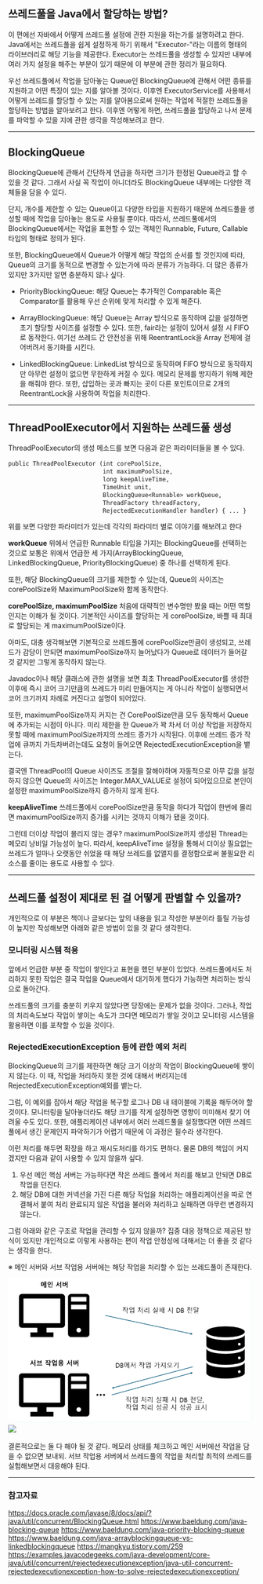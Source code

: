 ## 쓰레드풀을 Java에서 할당하는 방법?
이 편에선 자바에서 어떻게 쓰레드풀 설정에 관한 지원을 하는가를 설명하려고 한다. Java에서는 쓰레드풀을 쉽게 설정하게 하기 위해서 "Executor-"라는 이름의 형태의 라이브러리로 해당 기능을 제공한다. Executor는 쓰레드풀을 생성할 수 있지만 내부에 여러 가지 설정을 해주는 부분이 있기 때문에 이 부분에 관한 정리가 필요하다.

우선 쓰레드풀에서 작업을 담아놓는 Queue인 BlockingQueue에 관해서 어떤 종류를 지원하고 어떤 특징이 있는 지를 알아볼 것이다.
이후엔 ExecutorService를 사용해서 어떻게 쓰레드를 할당할 수 있는 지를 알아봄으로써 원하는 작업에 적절한 쓰레드풀을 할당하는 방법을 알아보려고 한다.
이후엔 어떻게 하면, 쓰레드풀을 할당하고 나서 문제를 파악할 수 있을 지에 관한 생각을 작성해보려고 한다.

---
## BlockingQueue

BlockingQueue에 관해서 간단하게 언급을 하자면 크기가 한정된 Queue라고 할 수 있을 것 같다.
그래서 사실 꼭 작업이 아니더라도 BlockingQueue 내부에는 다양한 객체들을 담을 수 있다.

단지, 개수를 제한할 수 있는 Queue이고 다양한 타입을 지원하기 때문에 쓰레드풀을 생성할 때에 작업을 담아놓는 용도로 사용될 뿐이다.
따라서, 쓰레드풀에서의 BlockingQueue에서는 작업을 표현할 수 있는 객체인 Runnable, Future, Callable 타입의 형태로 정의가 된다.

또한, BlockingQueue에서 Queue가 어떻게 해당 작업의 순서를 할 것인지에 따라, Queue의 크기를 동적으로 변경할 수 있는가에 따라 분류가 가능하다.
더 많은 종류가 있지만 3가지만 알면 충분하지 않나 싶다.

- PriorityBlockingQueue: 해당 Queue는 추가적인 Comparable 혹은 Comparator를 활용해 우선 순위에 맞게 처리할 수 있게 해준다.

- ArrayBlockingQueue: 해당 Queue는 Array 방식으로 동작하며 값을 설정하면 초기 할당할 사이즈를 설정할 수 있다.
또한, fair라는 설정이 있어서 설정 시 FIFO로 동작한다.
여기선 쓰레드 간 안전성을 위해 ReentrantLock을 Array 전체에 걸어버려서 동기화를 시킨다.

- LinkedBlockingQueue: LinkedList 방식으로 동작하며 FIFO 방식으로 동작하지만 아무런 설정이 없으면 무한하게 커질 수 있다.
메모리 문제를 방지하기 위해 제한을 해줘야 한다. 또한, 삽입하는 곳과 빠지는 곳이 다른 포인트이므로 2개의 ReentrantLock을 사용하여 작업을 처리한다.


---

## ThreadPoolExecutor에서 지원하는 쓰레드풀 생성

ThreadPoolExecutor의 생성 메소드를 보면 다음과 같은 파라미터들을 볼 수 있다.

```
public ThreadPoolExecutor (int corePoolSize,
						   int maximumPoolSize,
                           long keepAliveTime,
                           TimeUnit unit,
                           BlockingQueue<Runnable> workQueue,
                           ThreadFactory threadFactory,
                           RejectedExecutionHandler handler) { ... }
```

위를 보면 다양한 파라미터가 있는데 각각의 파라미터 별로 이야기를 해보려고 한다

**workQueue**
위에서 언급한 Runnable 타입을 가지는 BlockingQueue를 선택하는 것으로 보통은 위에서 언급한 세 가지(ArrayBlockingQueue, LinkedBlockingQueue, PriorityBlockingQueue) 중 하나를 선택하게 된다.

또한, 해당 BlockingQueue의 크기를 제한할 수 있는데, Queue의 사이즈는 corePoolSize와 MaximumPoolSize와 함께 동작한다.

**corePoolSize, maximumPoolSize**
처음에 대략적인 변수명만 봤을 때는 어떤 역할인지는 이해가 될 것이다. 
기본적인 사이즈를 할당하는 게 corePoolSize, 바쁠 때 최대로 할당되는 게 maximumPoolSize이다.

아마도, 대충 생각해보면 기본적으로 쓰레드풀에 corePoolSize만큼이 생성되고,
쓰레드가 감당이 안되면 maximumPoolSize까지 늘어났다가 Queue로 데이터가 들어갈 것 같지만 그렇게 동작하지 않는다.

Javadoc이나 해당 클래스에 관한 설명을 보면 최초 ThreadPoolExecutor를 생성한 이후에 즉시 코어 크기만큼의 쓰레드가 미리 만들어지는 게 아니라 작업이 실행되면서 코어 크기까지 차례로 커진다고 설명이 되어있다.

또한, maximumPoolSize까지 커지는 건 CorePoolSize만큼 모두 동작해서 Queue에 추가되는 시점이 아니다.
미리 제한을 한 Queue가 꽉 차서 더 이상 작업을 저장하지 못할 때에 maximumPoolSize까지의 쓰레드 증가가 시작된다.
이후에 쓰레드 증가 작업에 큐까지 가득차버려는데도 요청이 들어오면 RejectedExecutionException을 뱉는다.

결국엔 ThreadPool의 Queue 사이즈도 조절을 잘해야하며 자동적으로 아무 값을 설정하지 않으면
Queue의 사이즈는 Integer.MAX_VALUE로 설정이 되어있으므로 본인이 설정한 maximumPoolSize까지 증가하지 않게 된다.

**keepAliveTime**
쓰레드풀에서 corePoolSize만큼 동작을 하다가 작업이 한번에 몰리면 maximumPoolSize까지 증가를 시키는 것까지 이해가 됐을 것이다.

그런데 더이상 작업이 몰리지 않는 경우? maximumPoolSize까지 생성된 Thread는 메모리 낭비일 가능성이 높다.
따라서, keepAliveTime 설정을 통해서 더이상 필요없는 쓰레드가 얼마나 오랫동안 쉬었을 때 해당 쓰레드를 없앨지를 결정함으로써 불필요한 리소스를 줄이는 용도로 사용할 수 있다.

---
## 쓰레드풀 설정이 제대로 된 걸 어떻게 판별할 수 있을까?
개인적으로 이 부분은 책이나 글보다는 앞의 내용을 읽고 작성한 부분이라 틀릴 가능성이 높지만 작성해보면 아래와 같은 방법이 있을 것 같다 생각한다.

### 모니터링 시스템 적용
앞에서 언급한 부분 중 작업이 쌓인다고 표현을 했던 부분이 있었다.
쓰레드풀에서도 처리하지 못한 작업은 결국 작업을 Queue에서 대기하게 했다가 가능하면 처리하는 방식으로 돌아간다.

쓰레드풀의 크기를 충분히 키우지 않았다면 당장에는 문제가 없을 것이다.
그러나, 작업의 처리속도보다 작업이 쌓이는 속도가 크다면 메모리가 쌓일 것이고 모니터링 시스템을 활용하면 이를 포착할 수 있을 것이다.

### RejectedExecutionException 등에 관한 예외 처리
BlockingQueue의 크기를 제한하면 해당 크기 이상의 작업이 BlockingQueue에 쌓이지 않는다.
이 때, 작업을 처리하지 못한 것에 대해서 버려지는데 RejectedExecutionException예외를 뱉는다.

그럼, 이 예외를 잡아서 해당 작업을 복구할 로그나 DB 내 테이블에 기록을 해두어야 할 것이다.
모니터링을 달아놓더라도 해당 크기를 작게 설정하면 영향이 미미해서 찾기 어려울 수도 있다.
또한, 애플리케이션 내부에서 여러 쓰레드풀을 설정했다면 어떤 쓰레드풀에서 생긴 문제인지 파악하기가 어렵기 때문에 이 과정은 필수라 생각한다.

이런 처리를 해두면 확장을 하고 재시도처리를 하기도 편하다.
물론 DB의 책임이 커지겠지만 다음과 같이 사용할 수 있지 않을까 싶다.

1. 우선 메인 핵심 서버는 가능하다면 작은 쓰레드 풀에서 처리를 해보고 안되면 DB로 작업을 던진다.
2. 해당 DB에 대한 커넥션을 가진 다른 해당 작업을 처리하는 애플리케이션을 따로 연결해서 붙여 처리 완료되지 않은 작업을 불러와 처리하고 실패하면 아무런 변경하지 않는다.

그럼 아래와 같은 구조로 작업을 관리할 수 있지 않을까?
집중 대응 정책으로 제공된 방식이 있지만 개인적으로 이렇게 사용하는 편이 작업 안정성에 대해서는 더 좋을 것 같다는 생각을 한다.

※ 메인 서버와 서브 작업용 서버에는 해당 작업을 처리할 수 있는 쓰레드풀이 존재한다.

![img.png](img/PaikMyeongGyu/thread_pool3.png)![](https://velog.velcdn.com/images/recfli/post/46b3c0cb-788f-494b-90a6-599dd9502ee5/image.png)

결론적으로는 둘 다 해야 될 것 같다. 메모리 상태를 체크하고 메인 서버에선 작업을 담을 수 없으면 보내되.
서브 작업용 서버에서 쓰레드풀의 작업을 처리할 최적의 쓰레드를 실험해보면서 대응해야 된다.

---
### 참고자료
https://docs.oracle.com/javase/8/docs/api/?java/util/concurrent/BlockingQueue.html
https://www.baeldung.com/java-blocking-queue
https://www.baeldung.com/java-priority-blocking-queue
https://www.baeldung.com/java-arrayblockingqueue-vs-linkedblockingqueue
https://mangkyu.tistory.com/259
https://examples.javacodegeeks.com/java-development/core-java/util/concurrent/rejectedexecutionexception/java-util-concurrent-rejectedexecutionexception-how-to-solve-rejectedexecutionexception/
